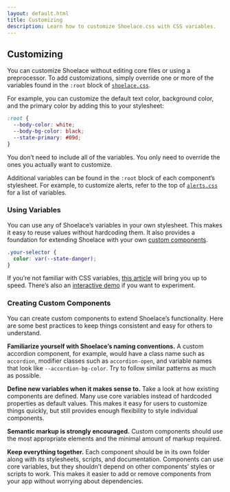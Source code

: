 ```yaml
---
layout: default.html
title: Customizing
description: Learn how to customize Shoelace.css with CSS variables.
---
```


## Customizing

You can customize Shoelace without editing core files or using a preprocessor. To add customizations, simply override one or more of the variables found in the `:root` block of [`shoelace.css`](../source/css/shoelace.css).

For example, you can customize the default text color, background color, and the primary color by adding this to your stylesheet:

```css
:root {
  --body-color: white;
  --body-bg-color: black;
  --state-primary: #09d;
}
```

You don’t need to include all of the variables. You only need to override the ones you actually want to customize.

Additional variables can be found in the `:root` block of each component’s stylesheet. For example, to customize alerts, refer to the top of [`alerts.css`](https://github.com/claviska/shoelace-css/blob/master/source/css/alerts.css) for a list of variables.

### Using Variables

You can use any of Shoelace’s variables in your own stylesheet. This makes it easy to reuse values without hardcoding them. It also provides a foundation for extending Shoelace with your own [custom components](#creating-custom-components).

```css
.your-selector {
  color: var(--state-danger);
}
```

If you’re not familiar with CSS variables, [this article](https://developer.mozilla.org/en-US/docs/Web/CSS/Using_CSS_variables) will bring you up to speed. There’s also an [interactive demo](https://codepen.io/claviska/pen/NvGVYM?editors=1100) if you want to experiment.

### Creating Custom Components

You can create custom components to extend Shoelace’s functionality. Here are some best practices to keep things consistent and easy for others to understand.

**Familiarize yourself with Shoelace’s naming conventions.** A custom accordion component, for example, would have a class name such as `accordion`, modifier classes such as `accordion-open`, and variable names that look like `--accordion-bg-color`. Try to follow similar patterns as much as possible.

**Define new variables when it makes sense to.** Take a look at how existing components are defined. Many use core variables instead of hardcoded properties as default values. This makes it easy for users to customize things quickly, but still provides enough flexibility to style individual components.

**Semantic markup is strongly encouraged.** Custom components should use the most appropriate elements and the minimal amount of markup required.

**Keep everything together.** Each component should be in its own folder along with its stylesheets, scripts, and documentation. Components can use core variables, but they shouldn’t depend on other components’ styles or scripts to work. This makes it easier to add or remove components from your app without worrying about dependencies.

